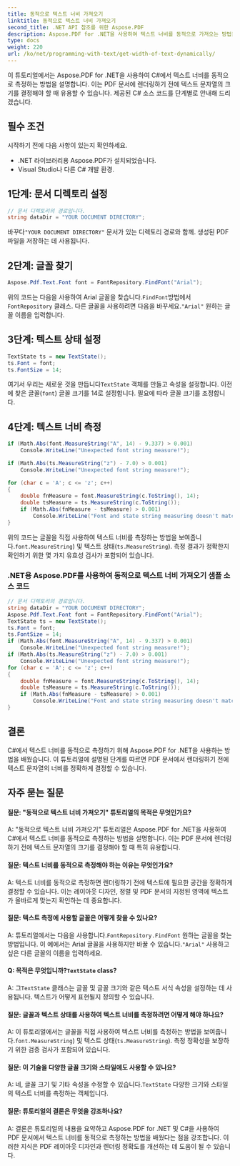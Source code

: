 ```yaml
---
title: 동적으로 텍스트 너비 가져오기
linktitle: 동적으로 텍스트 너비 가져오기
second_title: .NET API 참조를 위한 Aspose.PDF
description: Aspose.PDF for .NET을 사용하여 텍스트 너비를 동적으로 가져오는 방법을 알아보세요.
type: docs
weight: 220
url: /ko/net/programming-with-text/get-width-of-text-dynamically/
---
```

이 튜토리얼에서는 Aspose.PDF for .NET을 사용하여 C#에서 텍스트 너비를 동적으로 측정하는 방법을 설명합니다. 이는 PDF 문서에 렌더링하기 전에 텍스트 문자열의 크기를 결정해야 할 때 유용할 수 있습니다. 제공된 C# 소스 코드를 단계별로 안내해 드리겠습니다.

## 필수 조건

시작하기 전에 다음 사항이 있는지 확인하세요.

- .NET 라이브러리용 Aspose.PDF가 설치되었습니다.
- Visual Studio나 다른 C# 개발 환경.

## 1단계: 문서 디렉토리 설정

```csharp
// 문서 디렉토리의 경로입니다.
string dataDir = "YOUR DOCUMENT DIRECTORY";
```

 바꾸다`"YOUR DOCUMENT DIRECTORY"` 문서가 있는 디렉토리 경로와 함께. 생성된 PDF 파일을 저장하는 데 사용됩니다.

## 2단계: 글꼴 찾기

```csharp
Aspose.Pdf.Text.Font font = FontRepository.FindFont("Arial");
```

 위의 코드는 다음을 사용하여 Arial 글꼴을 찾습니다.`FindFont`방법에서`FontRepository` 클래스. 다른 글꼴을 사용하려면 다음을 바꾸세요.`"Arial"` 원하는 글꼴 이름을 입력합니다.

## 3단계: 텍스트 상태 설정

```csharp
TextState ts = new TextState();
ts.Font = font;
ts.FontSize = 14;
```

 여기서 우리는 새로운 것을 만듭니다`TextState` 객체를 만들고 속성을 설정합니다. 이전에 찾은 글꼴(`font`) 글꼴 크기를 14로 설정합니다. 필요에 따라 글꼴 크기를 조정합니다.

## 4단계: 텍스트 너비 측정

```csharp
if (Math.Abs(font.MeasureString("A", 14) - 9.337) > 0.001)
	Console.WriteLine("Unexpected font string measure!");

if (Math.Abs(ts.MeasureString("z") - 7.0) > 0.001)
	Console.WriteLine("Unexpected font string measure!");

for (char c = 'A'; c <= 'z'; c++)
{
	double fnMeasure = font.MeasureString(c.ToString(), 14);
	double tsMeasure = ts.MeasureString(c.ToString());
	if (Math.Abs(fnMeasure - tsMeasure) > 0.001)
		Console.WriteLine("Font and state string measuring doesn't match!");
}
```

위의 코드는 글꼴을 직접 사용하여 텍스트 너비를 측정하는 방법을 보여줍니다.`font.MeasureString`) 및 텍스트 상태(`ts.MeasureString`). 측정 결과가 정확한지 확인하기 위한 몇 가지 유효성 검사가 포함되어 있습니다.

### .NET용 Aspose.PDF를 사용하여 동적으로 텍스트 너비 가져오기 샘플 소스 코드 
```csharp
// 문서 디렉토리의 경로입니다.
string dataDir = "YOUR DOCUMENT DIRECTORY";
Aspose.Pdf.Text.Font font = FontRepository.FindFont("Arial");
TextState ts = new TextState();
ts.Font = font;
ts.FontSize = 14;
if (Math.Abs(font.MeasureString("A", 14) - 9.337) > 0.001)
	Console.WriteLine("Unexpected font string measure!");
if (Math.Abs(ts.MeasureString("z") - 7.0) > 0.001)
	Console.WriteLine("Unexpected font string measure!");
for (char c = 'A'; c <= 'z'; c++)
{
	double fnMeasure = font.MeasureString(c.ToString(), 14);
	double tsMeasure = ts.MeasureString(c.ToString());
	if (Math.Abs(fnMeasure - tsMeasure) > 0.001)
		Console.WriteLine("Font and state string measuring doesn't match!");
}
```


## 결론

C#에서 텍스트 너비를 동적으로 측정하기 위해 Aspose.PDF for .NET을 사용하는 방법을 배웠습니다. 이 튜토리얼에 설명된 단계를 따르면 PDF 문서에서 렌더링하기 전에 텍스트 문자열의 너비를 정확하게 결정할 수 있습니다.

## 자주 묻는 질문

#### 질문: "동적으로 텍스트 너비 가져오기" 튜토리얼의 목적은 무엇인가요?

A: "동적으로 텍스트 너비 가져오기" 튜토리얼은 Aspose.PDF for .NET을 사용하여 C#에서 텍스트 너비를 동적으로 측정하는 방법을 설명합니다. 이는 PDF 문서에 렌더링하기 전에 텍스트 문자열의 크기를 결정해야 할 때 특히 유용합니다.

#### 질문: 텍스트 너비를 동적으로 측정해야 하는 이유는 무엇인가요?

A: 텍스트 너비를 동적으로 측정하면 렌더링하기 전에 텍스트에 필요한 공간을 정확하게 결정할 수 있습니다. 이는 레이아웃 디자인, 정렬 및 PDF 문서의 지정된 영역에 텍스트가 올바르게 맞는지 확인하는 데 중요합니다.

#### 질문: 텍스트 측정에 사용할 글꼴은 어떻게 찾을 수 있나요?

 A: 튜토리얼에서는 다음을 사용합니다.`FontRepository.FindFont` 원하는 글꼴을 찾는 방법입니다. 이 예에서는 Arial 글꼴을 사용하지만 바꿀 수 있습니다.`"Arial"` 사용하고 싶은 다른 글꼴의 이름을 입력하세요.

####  Q: 목적은 무엇입니까?`TextState` class?

 A: 그`TextState` 클래스는 글꼴 및 글꼴 크기와 같은 텍스트 서식 속성을 설정하는 데 사용됩니다. 텍스트가 어떻게 표현될지 정의할 수 있습니다.

#### 질문: 글꼴과 텍스트 상태를 사용하여 텍스트 너비를 측정하려면 어떻게 해야 하나요?

A: 이 튜토리얼에서는 글꼴을 직접 사용하여 텍스트 너비를 측정하는 방법을 보여줍니다.`font.MeasureString`) 및 텍스트 상태(`ts.MeasureString`). 측정 정확성을 보장하기 위한 검증 검사가 포함되어 있습니다.

#### 질문: 이 기술을 다양한 글꼴 크기와 스타일에도 사용할 수 있나요?

 A: 네, 글꼴 크기 및 기타 속성을 수정할 수 있습니다.`TextState` 다양한 크기와 스타일의 텍스트 너비를 측정하는 객체입니다.

#### 질문: 튜토리얼의 결론은 무엇을 강조하나요?

A: 결론은 튜토리얼의 내용을 요약하고 Aspose.PDF for .NET 및 C#을 사용하여 PDF 문서에서 텍스트 너비를 동적으로 측정하는 방법을 배웠다는 점을 강조합니다. 이러한 지식은 PDF 레이아웃 디자인과 렌더링 정확도를 개선하는 데 도움이 될 수 있습니다.